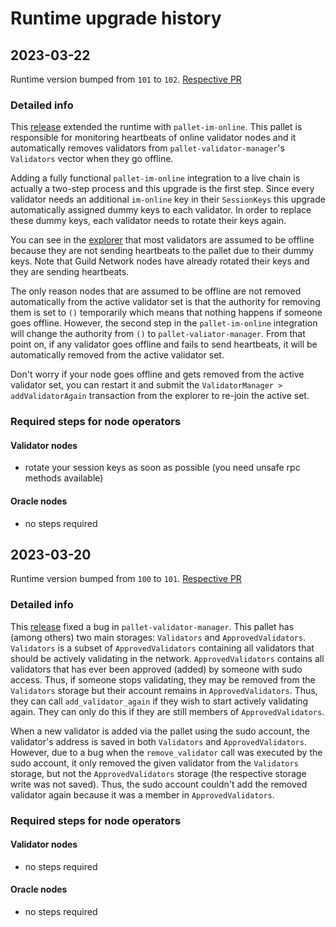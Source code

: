 # Runtime upgrade history

## 2023-03-22
Runtime version bumped from `101` to `102`. [Respective
PR](https://github.com/agoraxyz/guild-network/pull/114)

### Detailed info
This [release](https://github.com/agoraxyz/guild-network/releases/tag/alpha-runtime-102)
extended the runtime with `pallet-im-online`. This pallet is responsible for
monitoring heartbeats of online validator nodes and it automatically removes
validators from `pallet-validator-manager`'s `Validators` vector when they go
offline.

Adding a fully functional `pallet-im-online` integration to a live chain is actually a two-step
process and this upgrade is the first step. Since every validator needs an additional `im-online`
key in their `SessionKeys` this upgrade automatically assigned dummy keys to each validator. In order
to replace these dummy keys, each validator needs to rotate their keys again.

You can see in the
[explorer](https://polkadot.js.org/apps/?rpc=wss%3A%2F%2F1.oracle.network.guild.xyz#/explorer)
that most validators are assumed to be offline because they are not sending
heartbeats to the pallet due to their dummy keys. Note that Guild Network nodes
have already rotated their keys and they are sending heartbeats.

The only reason nodes that are assumed to be offline are not removed automatically from the
active validator set is that the authority for removing them is set to `()` temporarily which
means that nothing happens if someone goes offline. However, the second step in
the `pallet-im-online` integration will change the authority from `()` to
`pallet-valiator-manager`. From that point on, if any validator goes offline
and fails to send heartbeats, it will be automatically removed from the active
validator set.

Don't worry if your node goes offline and gets removed from the active
validator set, you can restart it and submit the `ValidatorManager >
addValidatorAgain` transaction from the explorer to re-join the active set.

### Required steps for node operators
#### Validator nodes
- rotate your session keys as soon as possible (you need unsafe rpc methods available)
#### Oracle nodes
- no steps required

## 2023-03-20
Runtime version bumped from `100` to `101`. [Respective
PR](https://github.com/agoraxyz/guild-network/pull/117)

### Detailed info
This [release](https://github.com/agoraxyz/guild-network/releases/tag/alpha-runtime-101)
fixed a bug in `pallet-validator-manager`. This pallet has (among others) two
main storages: `Validators` and `ApprovedValidators`. `Validators` is a subset
of `ApprovedValidators` containing all validators that should be actively
validating in the network. `ApprovedValidators` contains all validators that
has ever been approved (added) by someone with sudo access. Thus, if someone
stops validating, they may be removed from the `Validators` storage but their
account remains in `ApprovedValidators`. Thus, they can call
`add_validator_again` if they wish to start actively validating again. They can
only do this if they are still members of `ApprovedValidators`.

When a new validator is added via the pallet using the sudo account, the
validator's address is saved in both `Validators` and `ApprovedValidators`.
However, due to a bug when the `remove_validator` call was executed by the sudo
account, it only removed the given validator from the `Validators` storage, but
not the `ApprovedValidators` storage (the respective storage write was not
saved). Thus, the sudo account couldn't add the removed validator again because
it was a member in `ApprovedValidators`.

### Required steps for node operators
#### Validator nodes
- no steps required
#### Oracle nodes
- no steps required

